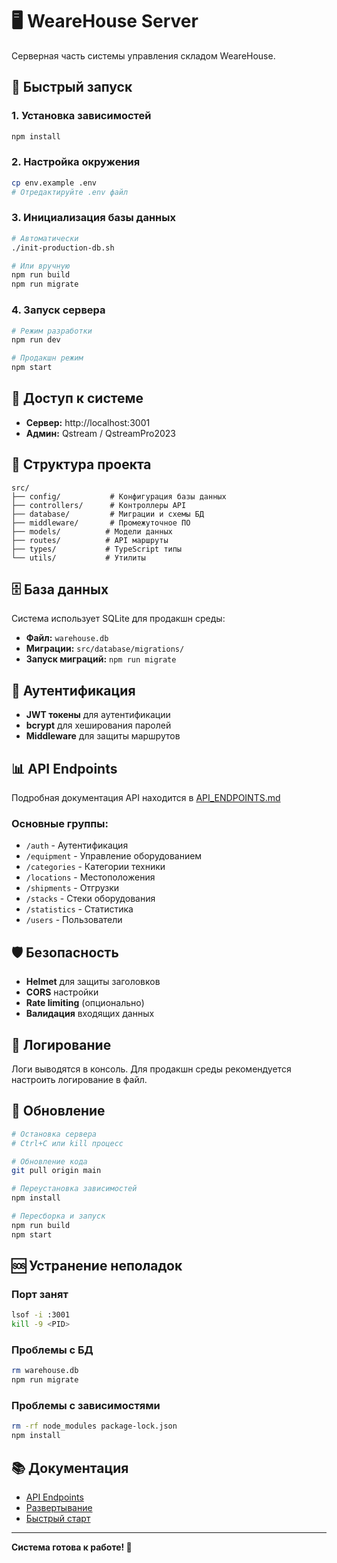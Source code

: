 # 🖥️ WeareHouse Server

Серверная часть системы управления складом WeareHouse.

## 🚀 Быстрый запуск

### 1. Установка зависимостей
```bash
npm install
```

### 2. Настройка окружения
```bash
cp env.example .env
# Отредактируйте .env файл
```

### 3. Инициализация базы данных
```bash
# Автоматически
./init-production-db.sh

# Или вручную
npm run build
npm run migrate
```

### 4. Запуск сервера
```bash
# Режим разработки
npm run dev

# Продакшн режим
npm start
```

## 🔧 Доступ к системе

- **Сервер:** http://localhost:3001
- **Админ:** Qstream / QstreamPro2023

## 📁 Структура проекта

```
src/
├── config/           # Конфигурация базы данных
├── controllers/      # Контроллеры API
├── database/         # Миграции и схемы БД
├── middleware/       # Промежуточное ПО
├── models/          # Модели данных
├── routes/          # API маршруты
├── types/           # TypeScript типы
└── utils/           # Утилиты
```

## 🗄️ База данных

Система использует SQLite для продакшн среды:

- **Файл:** `warehouse.db`
- **Миграции:** `src/database/migrations/`
- **Запуск миграций:** `npm run migrate`

## 🔐 Аутентификация

- **JWT токены** для аутентификации
- **bcrypt** для хеширования паролей
- **Middleware** для защиты маршрутов

## 📊 API Endpoints

Подробная документация API находится в [API_ENDPOINTS.md](API_ENDPOINTS.md)

### Основные группы:
- `/auth` - Аутентификация
- `/equipment` - Управление оборудованием
- `/categories` - Категории техники
- `/locations` - Местоположения
- `/shipments` - Отгрузки
- `/stacks` - Стеки оборудования
- `/statistics` - Статистика
- `/users` - Пользователи

## 🛡️ Безопасность

- **Helmet** для защиты заголовков
- **CORS** настройки
- **Rate limiting** (опционально)
- **Валидация** входящих данных

## 📝 Логирование

Логи выводятся в консоль. Для продакшн среды рекомендуется настроить логирование в файл.

## 🔄 Обновление

```bash
# Остановка сервера
# Ctrl+C или kill процесс

# Обновление кода
git pull origin main

# Переустановка зависимостей
npm install

# Пересборка и запуск
npm run build
npm start
```

## 🆘 Устранение неполадок

### Порт занят
```bash
lsof -i :3001
kill -9 <PID>
```

### Проблемы с БД
```bash
rm warehouse.db
npm run migrate
```

### Проблемы с зависимостями
```bash
rm -rf node_modules package-lock.json
npm install
```

## 📚 Документация

- [API Endpoints](API_ENDPOINTS.md)
- [Развертывание](../PRODUCTION_SETUP.md)
- [Быстрый старт](../QUICK_START.md)

---

**Система готова к работе! 🎉**
